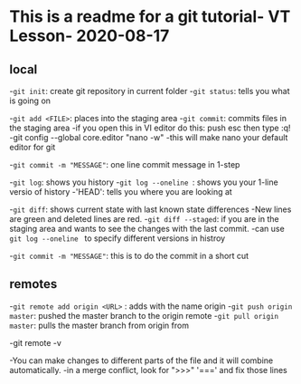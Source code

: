 
# This is a readme for a git tutorial- VT Lesson- 2020-08-17


## local
-`git init`: create git repository in current folder
-`git status`: tells you what is going on 

-`git add <FILE>`: places <FILE> into the staging area
-`git commit`: commits files in the staging area
	-if you open this in VI editor do this: push esc then type :q!
	-git config --global core.editor "nano -w"
		-this will make nano your default editor for git

-`git commit -m "MESSAGE"`: one line commit message in 1-step


-`git log`: shows you history 
	-`git log --oneline `: shows you your 1-line versio of history
-'HEAD': tells you where you are looking at

-`git diff`: shows current state with last known state differences
	-New lines are green and deleted lines are red.
	-`git diff --staged`: if you are in the staging area and wants to see the changes with the last commit.
	-can use `git log --oneline ` to specify different versions in histroy

-`git commit -m "MESSAGE"`: this is to do the commit in a short cut

## remotes

-`git remote add origin <URL>` : adds <URL> with the name origin
-`git push origin master`: pushed the master branch to the origin remote
-`git pull origin master`: pulls the master branch from origin from 

-git remote -v

-You can make changes to different parts of the file and it will combine automatically.
-in a merge conflict, look for ">>>" '===' and fix those lines
